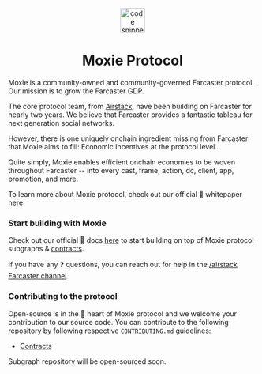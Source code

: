 <div align="center">
  <a align="center" href="https://moxie.xyz" target="_blank">
    <img src="../assets/logo.avif" alt="code snippets" height=50/>
  </a>
  <h1 align="center">Moxie Protocol</h1>
</div>

Moxie is a community-owned and community-governed Farcaster protocol. Our mission is to grow the Farcaster GDP.

The core protocol team, from [Airstack](https://github.com/Airstack-xyz), have been building on Farcaster for nearly two years. We believe that Farcaster provides a fantastic tableau for next generation social networks.

However, there is one uniquely onchain ingredient missing from Farcaster that Moxie aims to fill: Economic Incentives at the protocol level. 

Quite simply, Moxie enables efficient onchain economies to be woven throughout Farcaster -- into every cast, frame, action, dc, client, app, promotion, and more.

To learn more about Moxie protocol, check out our official 📄 whitepaper [here](https://build.moxie.xyz/).

### Start building with Moxie

Check out our official 📖 docs [here](https://developer.moxie.xyz) to start building on top of Moxie protocol subgraphs & [contracts](https://github.com/moxie-protocol/contracts).

If you have any ❓ questions, you can reach out for help in the [/airstack Farcaster channel](https://warpcast.com/~/channel/airstack).

### Contributing to the protocol

Open-source is in the 💜 heart of Moxie protocol and we welcome your contribution to our source code. You can contribute to the following repository by following respective `CONTRIBUTING.md` guidelines:

- [Contracts](https://github.com/moxie-protocol/contracts)

Subgraph repository will be open-sourced soon.
